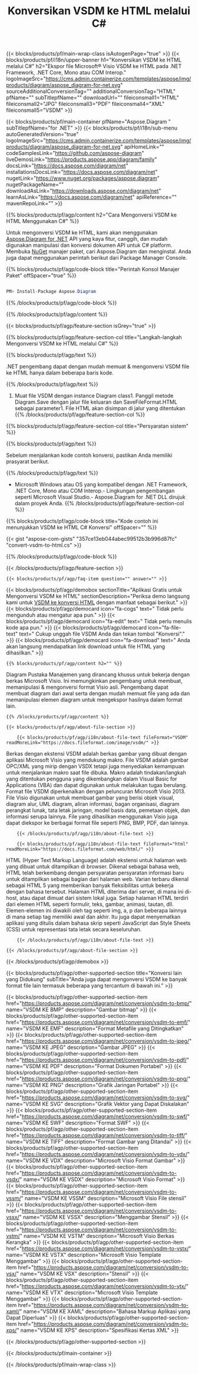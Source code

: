 ﻿---
title: Konversikan VSDM ke HTML melalui C# 
weight: 920
url: /id/net/conversion/vsdm-to-html/ 
description: Contoh kode untuk konversi VSDM ke HTML C#. Gunakan API kode contoh untuk kumpulan VSDM file ke konversi HTML dalam VB.NET, Asp.NET atau aplikasi berbasis .NET apa pun.
---
{{< blocks/products/pf/main-wrap-class isAutogenPage="true" >}}
{{< blocks/products/pf/i18n/upper-banner h1="Konversikan VSDM ke HTML melalui C#" h2="Ekspor file Microsoft® Visio VSDM ke HTML pada .NET Framework, .NET Core, Mono atau COM Interop." logoImageSrc="https://cms.admin.containerize.com/templates/aspose/img/products/diagram/aspose_diagram-for-net.svg" sourceAdditionalConversionTag="" additionalConversionTag="HTML" pfName="" subTitlepfName="" downloadUrl="" fileiconsmall1="HTML" fileiconsmall2="JPG" fileiconsmall3="PDF" fileiconsmall4="XML" fileiconsmall5="VSDM" >}}

{{< blocks/products/pf/main-container pfName="Aspose.Diagram " subTitlepfName="for .NET" >}}
{{< blocks/products/pf/i18n/sub-menu autoGeneratedVersion="true" logoImageSrc="https://cms.admin.containerize.com/templates/aspose/img/products/diagram/aspose_diagram-for-net.svg" apiHomeLink="" codeSamplesLink="https://github.com/aspose-diagram" liveDemosLink="https://products.aspose.app/diagram/family" docsLink="https://docs.aspose.com/diagram/net" installationsDocsLink="https://docs.aspose.com/diagram/net" nugetLink="https://www.nuget.org/packages/aspose.diagram" nugetPackageName="" downloadAsLink="https://downloads.aspose.com/diagram/net" learnAsLink="https://docs.aspose.com/diagram/net" apiReference="" mavenRepoLink="" >}}

{{% blocks/products/pf/agp/content h2="Cara Mengonversi VSDM ke HTML Menggunakan C#" %}}

 Untuk mengonversi VSDM ke HTML, kami akan menggunakan
 [Aspose.Diagram for .NET](https://products.aspose.com/diagram/net) 
 API yang kaya fitur, canggih, dan mudah digunakan manipulasi dan konversi dokumen API untuk C# platform. Membuka
 [NuGet](https://www.nuget.org/packages/aspose.diagram) 
 manajer paket, cari
 Aspose.Diagram 
 dan menginstal. Anda juga dapat menggunakan perintah berikut dari Package Manager Console.

{{% blocks/products/pf/agp/code-block title="Perintah Konsol Manajer Paket" offSpacer="true" %}}

```cs

PM> Install-Package Aspose.Diagram


```

{{% /blocks/products/pf/agp/code-block %}}

{{% /blocks/products/pf/agp/content %}}

{{< blocks/products/pf/agp/feature-section isGrey="true" >}}

{{% blocks/products/pf/agp/feature-section-col title="Langkah-langkah Mengonversi VSDM ke HTML melalui C#" %}}

{{% blocks/products/pf/agp/text %}}

 .NET pengembang dapat dengan mudah memuat & mengonversi VSDM file ke HTML hanya dalam beberapa baris kode.

{{% /blocks/products/pf/agp/text %}}

1. Muat file VSDM dengan instance Diagram class1. Panggil metode Diagram.Save dengan jalur file keluaran dan SaveFileFormat.HTML sebagai parameter1. File HTML akan disimpan di jalur yang ditentukan
{{% /blocks/products/pf/agp/feature-section-col %}}

{{% blocks/products/pf/agp/feature-section-col title="Persyaratan sistem" %}}

{{% blocks/products/pf/agp/text %}}

 Sebelum menjalankan kode contoh konversi, pastikan Anda memiliki prasyarat berikut.

{{% /blocks/products/pf/agp/text %}}

- Microsoft Windows atau OS yang kompatibel dengan .NET Framework, .NET Core, Mono atau COM Interop.- Lingkungan pengembangan seperti Microsoft Visual Studio.- Aspose.Diagram for .NET DLL dirujuk dalam proyek Anda.
{{% /blocks/products/pf/agp/feature-section-col %}}

{{% blocks/products/pf/agp/code-block title="Kode contoh ini menunjukkan VSDM ke HTML C# Konversi" offSpacer="" %}}

{{< gist "aspose-com-gists" "357ce13eb044abec99512b3b996d87fc" "convert-vsdm-to-html.cs" >}}

{{% /blocks/products/pf/agp/code-block %}}

{{< /blocks/products/pf/agp/feature-section >}}

    {{< blocks/products/pf/agp/faq-item question="" answer="" >}}
 

<!-- aboutfile Starts -->

{{< blocks/products/pf/agp/demobox sectionTitle="Aplikasi Gratis untuk Mengonversi VSDM ke HTML" sectionDescription="Periksa demo langsung kami untuk [VSDM ke konversi HTML](https://products.aspose.app/diagram/conversion/vsdm-to-html) dengan manfaat sebagai berikut." >}}
        {{< blocks/products/pf/agp/democard icon="fa-cogs" text=" Tidak perlu mengunduh atau mengatur apa pun." >}}
        {{< blocks/products/pf/agp/democard icon="fa-edit" text=" Tidak perlu menulis kode apa pun." >}}
        {{< blocks/products/pf/agp/democard icon="fa-file-text" text=" Cukup unggah file VSDM Anda dan tekan tombol \"Konversi\"." >}}
        {{< blocks/products/pf/agp/democard icon="fa-download" text=" Anda akan langsung mendapatkan link download untuk file HTML yang dihasilkan." >}}

    {{% blocks/products/pf/agp/content h2="" %}}

 Diagram Pustaka Manajemen yang dirancang khusus untuk bekerja dengan berkas Microsoft Visio. Ini memungkinkan pengembang untuk membuat, memanipulasi & mengonversi format Visio asli. Pengembang dapat membuat diagram dari awal serta dengan mudah memuat file yang ada dan memanipulasi elemen diagram untuk mengekspor hasilnya dalam format lain.



    {{% /blocks/products/pf/agp/content %}}

    {{< blocks/products/pf/agp/about-file-section >}}

        {{< blocks/products/pf/agp/i18n/about-file-text fileFormat="VSDM" readMoreLink="https://docs.fileformat.com/image/vsdm/" >}}
Berkas dengan ekstensi VSDM adalah berkas gambar yang dibuat dengan aplikasi Microsoft Visio yang mendukung makro. File VSDM adalah gambar OPC/XML yang mirip dengan VSDX tetapi juga menyediakan kemampuan untuk menjalankan makro saat file dibuka. Makro adalah tindakan/langkah yang ditentukan pengguna yang dikembangkan dalam Visual Basic for Applications (VBA) dan dapat digunakan untuk melakukan tugas berulang. Format file VSDM diperkenalkan dengan peluncuran Microsoft Visio 2013. File Visio digunakan untuk membuat gambar yang berisi objek visual, diagram alur, UML diagram, aliran informasi, bagan organisasi, diagram perangkat lunak, tata letak jaringan, model basis data, pemetaan objek, dan informasi serupa lainnya. File yang dihasilkan menggunakan Visio juga dapat diekspor ke berbagai format file seperti PNG, BMP, PDF, dan lainnya.

        {{< /blocks/products/pf/agp/i18n/about-file-text >}}

        {{< blocks/products/pf/agp/i18n/about-file-text fileFormat="html" readMoreLink="https://docs.fileformat.com/web/html/" >}}
HTML (Hyper Text Markup Language) adalah ekstensi untuk halaman web yang dibuat untuk ditampilkan di browser. Dikenal sebagai bahasa web, HTML telah berkembang dengan persyaratan persyaratan informasi baru untuk ditampilkan sebagai bagian dari halaman web. Varian terbaru dikenal sebagai HTML 5 yang memberikan banyak fleksibilitas untuk bekerja dengan bahasa tersebut. Halaman HTML diterima dari server, di mana ini di-host, atau dapat dimuat dari sistem lokal juga. Setiap halaman HTML terdiri dari elemen HTML seperti formulir, teks, gambar, animasi, tautan, dll. Elemen-elemen ini diwakili oleh tag seperti img, a, p dan beberapa lainnya di mana setiap tag memiliki awal dan akhir. Itu juga dapat menyematkan aplikasi yang ditulis dalam bahasa skrip seperti JavaScript dan Style Sheets (CSS) untuk representasi tata letak secara keseluruhan.

        {{< /blocks/products/pf/agp/i18n/about-file-text >}}

    {{< /blocks/products/pf/agp/about-file-section >}}

{{< /blocks/products/pf/agp/demobox >}}

<!-- aboutfile Ends -->

{{< blocks/products/pf/agp/other-supported-section title="Konversi lain yang Didukung" subTitle="Anda juga dapat mengonversi VSDM ke banyak format file lain termasuk beberapa yang tercantum di bawah ini." >}}

{{< blocks/products/pf/agp/other-supported-section-item href="https://products.aspose.com/diagram/net/conversion/vsdm-to-bmp/" name="VSDM KE BMP" description="Gambar bitmap" >}}
{{< blocks/products/pf/agp/other-supported-section-item href="https://products.aspose.com/diagram/net/conversion/vsdm-to-emf/" name="VSDM KE EMF" description="Format Metafile yang Ditingkatkan" >}}
{{< blocks/products/pf/agp/other-supported-section-item href="https://products.aspose.com/diagram/net/conversion/vsdm-to-jpeg/" name="VSDM KE JPEG" description="Gambar JPEG" >}}
{{< blocks/products/pf/agp/other-supported-section-item href="https://products.aspose.com/diagram/net/conversion/vsdm-to-pdf/" name="VSDM KE PDF" description="Format Dokumen Portabel" >}}
{{< blocks/products/pf/agp/other-supported-section-item href="https://products.aspose.com/diagram/net/conversion/vsdm-to-png/" name="VSDM KE PNG" description="Grafik Jaringan Portabel" >}}
{{< blocks/products/pf/agp/other-supported-section-item href="https://products.aspose.com/diagram/net/conversion/vsdm-to-svg/" name="VSDM KE SVG" description="Grafik Vektor yang Dapat Diskalakan" >}}
{{< blocks/products/pf/agp/other-supported-section-item href="https://products.aspose.com/diagram/net/conversion/vsdm-to-swf/" name="VSDM KE SWF" description="Format SWF" >}}
{{< blocks/products/pf/agp/other-supported-section-item href="https://products.aspose.com/diagram/net/conversion/vsdm-to-tiff/" name="VSDM KE TIFF" description="Format Gambar yang Ditandai" >}}
{{< blocks/products/pf/agp/other-supported-section-item href="https://products.aspose.com/diagram/net/conversion/vsdm-to-vdx/" name="VSDM KE VDX" description="Microsoft Visio Format Gambar" >}}
{{< blocks/products/pf/agp/other-supported-section-item href="https://products.aspose.com/diagram/net/conversion/vsdm-to-vsdx/" name="VSDM KE VSDX" description="Microsoft Visio Format" >}}
{{< blocks/products/pf/agp/other-supported-section-item href="https://products.aspose.com/diagram/net/conversion/vsdm-to-vssm/" name="VSDM KE VSSM" description="Microsoft Visio File stensil" >}}
{{< blocks/products/pf/agp/other-supported-section-item href="https://products.aspose.com/diagram/net/conversion/vsdm-to-vssx/" name="VSDM KE VSSX" description="Menggambar Stensil" >}}
{{< blocks/products/pf/agp/other-supported-section-item href="https://products.aspose.com/diagram/net/conversion/vsdm-to-vstm/" name="VSDM KE VSTM" description="Microsoft Visio Berkas Kerangka" >}}
{{< blocks/products/pf/agp/other-supported-section-item href="https://products.aspose.com/diagram/net/conversion/vsdm-to-vstx/" name="VSDM KE VSTX" description="Microsoft Visio Template Menggambar" >}}
{{< blocks/products/pf/agp/other-supported-section-item href="https://products.aspose.com/diagram/net/conversion/vsdm-to-vsx/" name="VSDM KE VSX" description="Stensil" >}}
{{< blocks/products/pf/agp/other-supported-section-item href="https://products.aspose.com/diagram/net/conversion/vsdm-to-vtx/" name="VSDM KE VTX" description="Microsoft Visio Template Menggambar" >}}
{{< blocks/products/pf/agp/other-supported-section-item href="https://products.aspose.com/diagram/net/conversion/vsdm-to-xaml/" name="VSDM KE XAML" description="Bahasa Markup Aplikasi yang Dapat Diperluas" >}}
{{< blocks/products/pf/agp/other-supported-section-item href="https://products.aspose.com/diagram/net/conversion/vsdm-to-xps/" name="VSDM KE XPS" description="Spesifikasi Kertas XML" >}}

{{< /blocks/products/pf/agp/other-supported-section >}}

{{< /blocks/products/pf/main-container >}}
    
{{< /blocks/products/pf/main-wrap-class >}}